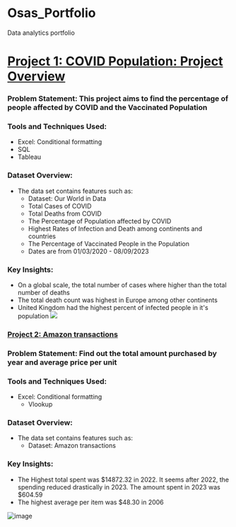 # Osas_Portfolio
Data analytics portfolio

# [Project 1:  COVID Population: Project Overview](https://github.com/osariemen1/PortfolioProjects)

### Problem Statement: This project aims to find the percentage of people affected by COVID and the Vaccinated Population

### Tools and Techniques Used:
- Excel: Conditional formatting 
- SQL
- Tableau

### Dataset Overview:
- The data set contains features such as:
    - Dataset: Our World in Data
    - Total Cases of COVID
    - Total Deaths from COVID
    - The Percentage of Population affected by COVID
    - Highest Rates of Infection and Death among continents and countries
    - The Percentage of Vaccinated People in the Population
    - Dates are from 01/03/2020 - 08/09/2023

### Key Insights:
- On a global scale, the total number of cases where higher than the total number of deaths
- The total death count was highest in Europe among other continents
- United Kingdom had the highest percent of infected people in it's population
  ![](https://github.com/user-attachments/assets/bbea2311-8608-43cf-a45b-c425d5b2fe73)

### [Project 2: Amazon transactions](https://github.com/osariemen1/PortfolioProjects)

### Problem Statement: Find out the total amount purchased by year and average price per unit

### Tools and Techniques Used:
- Excel: Conditional formatting
   - Vlookup

### Dataset Overview:
- The data set contains features such as:
    - Dataset: Amazon transactions

### Key Insights:
- The Highest total spent was $14872.32 in 2022. It seems after 2022, the spending reduced drastically in 2023. The amount spent in 2023 was $604.59
- The highest average per item was $48.30 in 2006

![image](https://github.com/user-attachments/assets/62c8f65f-3b21-4e56-a0d6-3564b1b59795)




